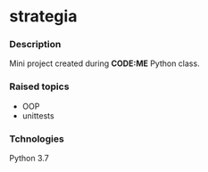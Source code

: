 # strategia

### Description
Mini project created during **CODE:ME** Python class.

### Raised topics
* OOP
* unittests

### Tchnologies
Python 3.7






